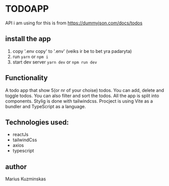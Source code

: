 # TODOAPP

API i am using for this is from https://dummyjson.com/docs/todos

## install the app

1. copy '.env copy' to '.env' (veiks ir be to bet yra padaryta)
2. run `yarn` or `npm i`
3. start dev server `yarn dev` or `npm run dev`

## Functionality

A todo app that show 5(or nr of your choise) todos. You can add, delete and toggle todos.
You can also filter and sort the todos.
All the app is split into components.
Stylig is done with tailwindcss.
Procject is using Vite as a bundler and TypeScript as a language.

## Technologies used:

- reactJs
- tailwindCss
- axios
- typescript

## author

Marius Kuzminskas
